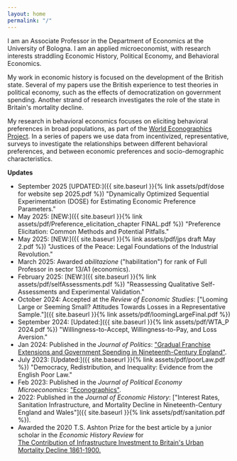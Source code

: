 ```yaml
---
layout: home
permalink: "/"
---
```


I am an Associate Professor in the Department of Economics at the University of Bologna. I am an applied microeconomist, with research interests straddling Economic History, Political Economy, and Behavioral Economics.

My work in economic history is focused on the development of the British state. Several of my papers use the British experience to test theories in political economy, such as the effects of democratization on government spending. Another strand of research investigates the role of the state in Britain's mortality decline.

My research in behavioral economics focuses on eliciting behavioral preferences in broad populations, as part of the [World Econographics Project](http://www.its.caltech.edu/~snowberg/wep.html). In a series of papers we use data from incentivized, representative, surveys to investigate the relationships between different behavioral preferences, and between economic preferences and socio-demographic characteristics.

**Updates**
- September 2025 [UPDATED:]({{ site.baseurl }}{% link assets/pdf/dose for website sep 2025.pdf %}) "Dynamically Optimized Sequential Experimentation (DOSE) for Estimating Economic Preference Parameters." 
- May 2025: [NEW:]({{ site.baseurl }}{% link assets/pdf/Preference_elicitation_chapter FINAL.pdf %}) "Preference Elicitation: Common Methods and Potential Pitfalls."
- May 2025: [NEW:]({{ site.baseurl }}{% link assets/pdf/jps draft May 2.pdf %}) "Justices of the Peace: Legal Foundations of the Industrial Revolution."
- March 2025: Awarded _abilitazione_ ("habilitation") for rank of Full Professor in sector 13/A1 (economics). 
- February 2025: [NEW:]({{ site.baseurl }}{% link assets/pdf/selfAssessments.pdf %}) "Reassessing Qualitative Self-Assessments and Experimental Validation."
- October 2024: Accepted at the _Review of Economic Studies_: ["Looming Large or Seeming Small? Attitudes Towards Losses in a Representative Sample."]({{ site.baseurl }}{% link assets/pdf/loomingLargeFinal.pdf %})
- September 2024: [Updated:]({{ site.baseurl }}{% link assets/pdf/WTA_P 2024.pdf %}) "Willingness-to-Accept, Willingness-to-Pay, and Loss Aversion."
- Jan 2024: Published in the _Journal of Politics_:  ["Gradual Franchise Extensions and Government Spending in Nineteenth-Century England"](https://www.journals.uchicago.edu/doi/10.1086/726930).  
- July 2023: [Updated:]({{ site.baseurl }}{% link assets/pdf/poorLaw.pdf %}) "Democracy, Redistribution, and Inequality: Evidence from the English Poor Law."
- Feb 2023: Published in the _Journal of Political Economy Microeconomics_: ["Econographics"](https://www.journals.uchicago.edu/doi/full/10.1086/723044). 
- 2022: Published in the _Journal of Economic History_: ["Interest Rates, Sanitation Infrastructure, and Mortality
Decline in Nineteenth-Century England and Wales"]({{ site.baseurl }}{% link assets/pdf/sanitation.pdf %}). 
- Awarded the 2020 T.S. Ashton Prize for the best article by a junior scholar in the _Economic History Review_ for <br> [The Contribution of Infrastructure Investment to Britain's Urban Mortality Decline 1861-1900.](https://onlinelibrary.wiley.com/doi/abs/10.1111/ehr.12699)


